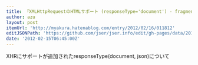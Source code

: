 ```yaml
---
title: 『XMLHttpRequestのHTMLサポート (responseType='document') - fragmentary』
author: azu
layout: post
itemUrl: 'http://myakura.hatenablog.com/entry/2012/02/16/011812'
editJSONPath: 'https://github.com/jser/jser.info/edit/gh-pages/data/2012/02/index.json'
date: '2012-02-15T06:45:00Z'
---
```

XHRにサポートが追加されたresponseType(document, json)について
